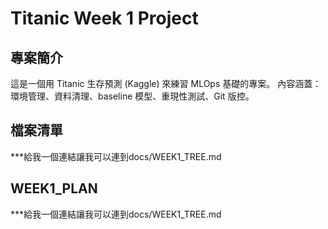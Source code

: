 # Titanic Week 1 Project

## 專案簡介
這是一個用 Titanic 生存預測 (Kaggle) 來練習 MLOps 基礎的專案。
內容涵蓋：環境管理、資料清理、baseline 模型、重現性測試、Git 版控。

## 檔案清單
***給我一個連結讓我可以連到docs/WEEK1_TREE.md


## WEEK1_PLAN
***給我一個連結讓我可以連到docs/WEEK1_TREE.md
